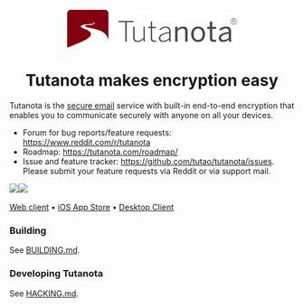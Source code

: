 <h1 align="center">
<br>
  <img src="resources/images/logo-red.svg" alt="Tutanota logo" width="300">
  <br>
    <br>
  Tutanota makes encryption easy
  <br>
</h1>

Tutanota is the [secure email](https://tutanota.com) service with built-in end-to-end encryption that enables you to communicate securely with anyone on all your devices.

* Forum for bug reports/feature requests: https://www.reddit.com/r/tutanota
* Roadmap: https://tutanota.com/roadmap/
* Issue and feature tracker: https://github.com/tutao/tutanota/issues. Please submit your feature requests via Reddit or via support mail.

<a href="https://play.google.com/store/apps/details?id=de.tutao.tutanota"><img src="https://play.google.com/intl/en_us/badges/images/generic/en_badge_web_generic.png" height="75"></a><a href="https://f-droid.org/packages/de.tutao.tutanota/"><img src="https://f-droid.org/badge/get-it-on.png" height="75"></a>

<a href="https://mail.tutanota.com">Web client</a>
•
<a href="https://itunes.apple.com/us/app/tutanota/id922429609">iOS App Store</a>
•
<a href="https://tutanota.com/#download">Desktop Client</a>

### Building

See [BUILDING.md](doc/BUILDING.md).

### Developing Tutanota

See [HACKING.md](doc/HACKING.md).



